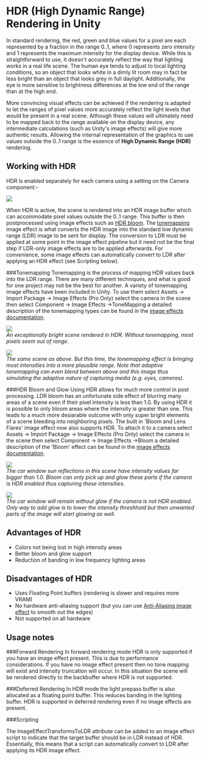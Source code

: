 HDR (High Dynamic Range) Rendering in Unity
===========================================


In standard rendering, the red, green and blue values for a pixel are each represented by a fraction in the range 0..1, where 0 represents zero intensity and 1 represents the maximum intensity for the display device. While this is straightforward to use, it doesn't accurately reflect the way that lighting works in a real life scene. The human eye tends to adjust to local lighting conditions, so an object that looks white in a dimly lit room may in fact be less bright than an object that looks grey in full daylight. Additionally, the eye is more sensitive to brightness differences at the low end of the range than at the high end.

More convincing visual effects can be achieved if the rendering is adapted to let the ranges of pixel values more accurately reflect the light levels that would be present in a real scene. Although these values will ultimately need to be mapped back to the range available on the display device, any intermediate calculations (such as Unity's image effects) will give more authentic results. Allowing the internal representation of the graphics to use values outside the 0..1 range is the essence of __High Dynamic Range (HDR)__ rendering. 

Working with HDR
----------------


HDR is enabled separately for each camera using a setting on the Camera component:-

![](http://docwiki.hq.unity3d.com/uploads/Main/Camera-HDR.png)  

When HDR is active, the scene is rendered into an HDR image buffer which can accommodate pixel values outside the 0..1 range. This buffer is then postprocessed using image effects such as [HDR bloom](script-bloom.html). The [tonemapping](script-tonemapping.html) image effect is what converts the HDR image into the standard low dynamic range (LDR) image to be sent for display. The conversion to LDR must be applied at some point in the image effect pipeline but it need not be the final step if LDR-only image effects are to be applied afterwards. For convenience, some image effects can automatically convert to LDR after applying an HDR effect (see Scripting below).

###Tonemapping
Tonemapping is the process of mapping HDR values back into the LDR range. There are many different techniques, and what is good for one project may not be the best for another. A variety of tonemapping image effects have been included in Unity. To use them select <span class=keyword>Assets -> Import Package -> Image Effects (Pro Only)</span> select the camera in the scene then select <span class=keyword>Component -> Image Effects ->ToneMapping</span> a detailed description of the tonemapping types can be found in the [image effects documentation](script-tonemapping.html).

![](http://docwiki.hq.unity3d.com/uploads/Main/WithoutTonemap.png)  
_An exceptionally bright scene rendered in HDR. Without tonemapping, most pixels seem out of range._

![](http://docwiki.hq.unity3d.com/uploads/Main/WithTonemap.png)  
_The same scene as above. But this time, the tonemapping effect is bringing most intensities into a more plausible range. Note that adaptive tonemapping can even blend between above and this image thus simulating the adaptive nature of capturing media (e.g. eyes, cameras)._

###HDR Bloom and Glow
Using HDR allows for much more control in post processing. LDR bloom has an unfortunate side effect of blurring many areas of a scene even if their pixel intensity is less than 1.0. By using HDR it is possible to only bloom areas where the intensity is greater than one. This leads to a much more desiarable outcome with only super bright elements of a scene bleeding into neighboring pixels. The built in 'Bloom and Lens Flares' image effect now also supports HDR. To attach it to a camera select <span class=keyword>Assets -> Import Package -> Image Effects (Pro Only)</span> select the camera in the scene then select <span class=keyword>Component -> Image Effects ->Bloom</span> a detailed description of the 'Bloom' effect can be found in the [image effects documentation](script-bloom.html).

![](http://docwiki.hq.unity3d.com/uploads/Main/GlowWithHdrAdjusted.png)  
_The car window sun reflections in this scene have intensity values far bigger than 1.0. Bloom can only pick up and glow these parts if the camera is HDR enabled thus capturing these intensities._

![](http://docwiki.hq.unity3d.com/uploads/Main/GlowWithoutHdrAdjusted.png)  
_The car window will remain without glow if the camera is not HDR enabled. Only way to add glow is to lower the intensity threshhold but then unwanted parts of the image will start glowing as well._

Advantages of HDR
-----------------

* Colors not being lost in high intensity areas
* Better bloom and glow support
* Reduction of banding in low frequency lighting areas

Disadvantages of HDR
--------------------

* Uses Floating Point buffers (rendering is slower and requires more VRAM)
* No hardware anti-aliasing support (but you can use [Anti-Aliasing image effect](script-antialiasingasposteffect.html) to smooth out the edges)
* Not supported on all hardware

Usage notes
-----------

###Forward Rendering
In forward rendering mode HDR is only supported if you have an image effect present. This is due to performance considerations. If you have no image effect present then no tone mapping will exist and intensity truncation will occur. In this situation the scene will be rendered directly to the backbuffer where HDR is not supported.

###Deferred Rendering
In HDR mode the light prepass buffer is also allocated as a floating point buffer. This reduces banding in the lighting buffer. HDR is supported in deferred rendering even if no image effects are present.

###Scripting

The <span class=keyword>ImageEffectTransformsToLDR</span> attribute can be added to an image effect script to indicate that the target buffer should be in LDR instead of HDR. Essentially, this means that a script can automatically convert to LDR after applying its HDR image effect.
